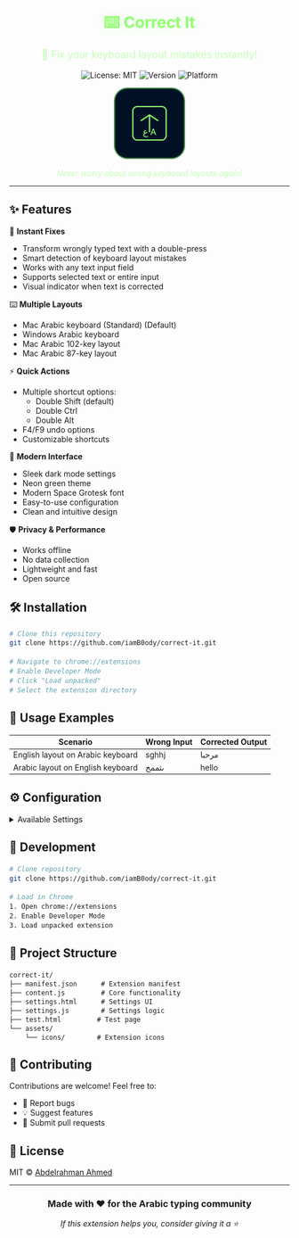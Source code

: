 <div align="center">
   
<h1 style="color: #90ff6f; text-shadow: 0 0 15px #90ff6f40;">⌨️ Correct It</h1>

<p style="color: #90ff6f80; font-size: 18px;">🔄 Fix your keyboard layout mistakes instantly!</p>

<p>
  <img src="https://img.shields.io/badge/License-MIT-90ff6f.svg" alt="License: MIT" />
  <img src="https://img.shields.io/badge/version-1.0-90ff6f" alt="Version" />
  <img src="https://img.shields.io/badge/platform-Chrome-90ff6f" alt="Platform" />
</p>

<img src="assets/icons/icon.svg" width="128" height="128" alt="Correct It Logo">

<em style="color: #90ff6f80;">Never worry about wrong keyboard layouts again!</em>

</div>

---

## ✨ Features

🚀 **Instant Fixes**
- Transform wrongly typed text with a double-press
- Smart detection of keyboard layout mistakes
- Works with any text input field
- Supports selected text or entire input
- Visual indicator when text is corrected

⌨️ **Multiple Layouts**
- Mac Arabic keyboard (Standard) (Default)
- Windows Arabic keyboard
- Mac Arabic 102-key layout
- Mac Arabic 87-key layout

⚡ **Quick Actions**
- Multiple shortcut options:
  - Double Shift (default)
  - Double Ctrl
  - Double Alt
- F4/F9 undo options
- Customizable shortcuts

🎨 **Modern Interface**
- Sleek dark mode settings
- Neon green theme
- Modern Space Grotesk font
- Easy-to-use configuration
- Clean and intuitive design

🛡️ **Privacy & Performance**
- Works offline
- No data collection
- Lightweight and fast
- Open source

## 🛠️ Installation

```bash
# Clone this repository
git clone https://github.com/iamB0ody/correct-it.git

# Navigate to chrome://extensions
# Enable Developer Mode
# Click "Load unpacked"
# Select the extension directory
```

## 📖 Usage Examples

| Scenario | Wrong Input | Corrected Output |
|----------|-------------|------------------|
| English layout on Arabic keyboard | sghhj | مرحبا |
| Arabic layout on English keyboard | ىثممخ | hello |

## ⚙️ Configuration

<details>
<summary>Available Settings</summary>

### Keyboard Layouts
- `Arabic - Mac` (Default)
- `Arabic - Windows (PC)`
- `Arabic - Mac (102 keys)`
- `Arabic - Mac (87 keys)`

### Shortcuts
- `Double Shift` (Default)
- `Double Ctrl Key`
- `Double Alt Key`

### Undo Options
- `F4` (Default)
- `F9`

</details>

## 🔧 Development

```bash
# Clone repository
git clone https://github.com/iamB0ody/correct-it.git

# Load in Chrome
1. Open chrome://extensions
2. Enable Developer Mode
3. Load unpacked extension
```

## 📁 Project Structure

```
correct-it/
├── manifest.json      # Extension manifest
├── content.js         # Core functionality
├── settings.html      # Settings UI
├── settings.js        # Settings logic
├── test.html         # Test page
└── assets/
    └── icons/        # Extension icons
```

## 🤝 Contributing

Contributions are welcome! Feel free to:
- 🐛 Report bugs
- 💡 Suggest features
- 🔧 Submit pull requests

## 📝 License

MIT © [Abdelrahman Ahmed](https://github.com/iamB0ody)

---

<div align="center">
   
### Made with ❤️ for the Arabic typing community

*If this extension helps you, consider giving it a ⭐*

</div> 